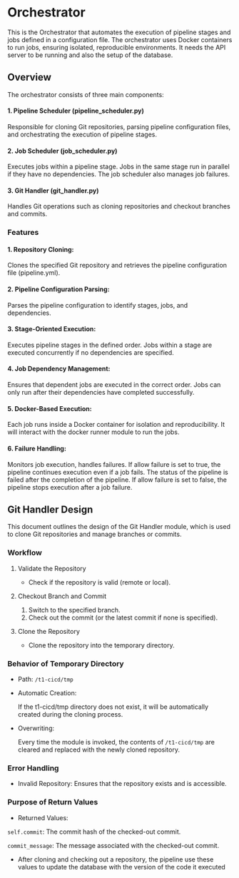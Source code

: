 
# Orchestrator

This is the Orchestrator that automates the execution of pipeline stages and jobs defined in a configuration file. The orchestrator uses Docker containers to run jobs, ensuring isolated, reproducible environments.
It needs the API server to be running and also the setup of the database.

## Overview
The orchestrator consists of three main components:

#### 1. Pipeline Scheduler (pipeline_scheduler.py)
Responsible for cloning Git repositories, parsing pipeline configuration files, and orchestrating the execution of pipeline stages.

#### 2. Job Scheduler (job_scheduler.py)
Executes jobs within a pipeline stage. Jobs in the same stage run in parallel if they have no dependencies.
The job scheduler also manages job failures.

#### 3. Git Handler (git_handler.py)
Handles Git operations such as cloning repositories and checkout branches and commits.

### Features
#### 1. Repository Cloning:
Clones the specified Git repository and retrieves the pipeline configuration file (pipeline.yml).

#### 2. Pipeline Configuration Parsing:
Parses the pipeline configuration to identify stages, jobs, and dependencies.

#### 3. Stage-Oriented Execution:
Executes pipeline stages in the defined order. Jobs within a stage are executed concurrently if no dependencies are specified.

#### 4. Job Dependency Management:
Ensures that dependent jobs are executed in the correct order. Jobs can only run after their dependencies have completed successfully.

#### 5. Docker-Based Execution:
Each job runs inside a Docker container for isolation and reproducibility. It will interact with the docker runner module to run the jobs.

#### 6. Failure Handling:
Monitors job execution, handles failures. If allow failure is set to true, the pipeline continues execution even if a job fails.
The status of the pipeline is failed after the completion of the pipeline. If allow failure is set to false, the pipeline stops execution after a job failure.


## Git Handler Design

This document outlines the design of the Git Handler module, which is used to clone Git repositories and manage branches or commits.

### Workflow
1. Validate the Repository
   - Check if the repository is valid (remote or local).

2. Checkout Branch and Commit
   1. Switch to the specified branch.
   2. Check out the commit (or the latest commit if none is specified).

3. Clone the Repository
   - Clone the repository into the temporary directory.

### Behavior of Temporary Directory
- Path: `/t1-cicd/tmp`

- Automatic Creation:

    If the t1-cicd/tmp directory does not exist, it will be automatically created during the cloning process.
- Overwriting:
  
  Every time the module is invoked, the contents of `/t1-cicd/tmp` are cleared and replaced with the newly cloned repository.

### Error Handling
- Invalid Repository:
Ensures that the repository exists and is accessible.

### Purpose of Return Values

- Returned Values:

`self.commit`: The commit hash of the checked-out commit.

`commit_message`: The message associated with the checked-out commit.

- After cloning and checking out a repository, the pipeline use these values to update the database with the version of the code it executed